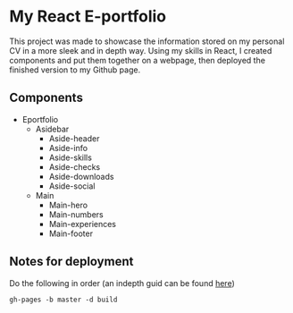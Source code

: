 # My React E-portfolio

This project was made to showcase the information stored on my personal CV in a more sleek and in depth way.
Using my skills in React, I created components and put them together on a webpage, then deployed the finished version to my Github page. 

## Components

- Eportfolio
    - Asidebar
        - Aside-header
        - Aside-info
        - Aside-skills
        - Aside-checks
        - Aside-downloads
        - Aside-social
    - Main
        - Main-hero
        - Main-numbers
        - Main-experiences
        - Main-footer

## Notes for deployment

Do the following in order (an indepth guid can be found [here](https://github.com/gitname/react-gh-pages))

`gh-pages -b master -d build`
